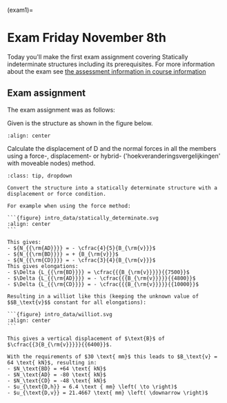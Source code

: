 (exam1)=
# Exam Friday November 8th

Today you'll make the first exam assignment covering Statically indeterminate structures including its prerequisites. For more information about the exam see [the assessment information in course information](exam-general)

## Exam assignment
The exam assignment was as follows:

Given is the structure as shown in the figure below.

```{figure} intro_data/structure.svg
:align: center
```

Calculate the displacement of $\text{D}$ and the normal forces in all the members using a force-, displacement- or hybrid- ('hoekveranderingsvergelijkingen' with moveable nodes) method.

````{admonition} Solution assignment 1
:class: tip, dropdown

Convert the structure into a statically determinate structure with a displacement or force condition.

For example when using the force method:

```{figure} intro_data/statically_determinate.svg
:align: center
```

This gives:
- ${N_{{\rm{AD}}}} = - \cfrac{4}{5}{B_{\rm{v}}}$
- ${N_{{\rm{BD}}}} = + {B_{\rm{v}}}$
- ${N_{{\rm{CD}}}} = - \cfrac{3}{4}{B_{\rm{v}}}$
This gives elongations:
- $\Delta {L_{{\rm{BD}}}} = \cfrac{{{B_{\rm{v}}}}}{{7500}}$
- $\Delta {L_{{\rm{AD}}}} = - \cfrac{{{B_{\rm{v}}}}}{{4800}}$
- $\Delta {L_{{\rm{CD}}}} = - \cfrac{{{B_{\rm{v}}}}}{{10000}}$

Resulting in a williot like this (keeping the unknown value of $$B_\text{v}$$ constant for all elongations):

```{figure} intro_data/williot.svg
:align: center
```

This gives a vertical displacement of $\text{B}$ of $\cfrac{{3{B_{\rm{v}}}}}{{6400}}$.

With the requirements of $30 \text{ mm}$ this leads to $B_\text{v} = 64 \text{ kN}$, resulting in:
- $N_\text{BD} = +64 \text{ kN}$
- $N_\text{AD} = -80 \text{ kN}$
- $N_\text{CD} = -48 \text{ kN}$
- $u_{\text{D,h}} = 6.4 \text { mm} \left( \to \right)$
- $u_{\text{D,v}} = 21.4667 \text{ mm} \left( \downarrow \right)$

````